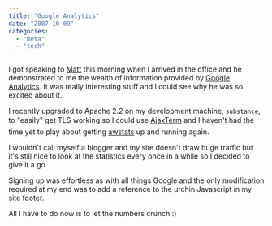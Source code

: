 ```yaml
---
title: "Google Analytics"
date: "2007-10-09"
categories: 
  - "meta"
  - "tech"
---
```


I got speaking to [Matt](http://blog.infurious.com/) this morning when I arrived in the office and he demonstrated to me the wealth of information provided by [Google Analytics](http://www.google.com/analytics/). It was really interesting stuff and I could see why he was so excited about it.

I recently upgraded to Apache 2.2 on my development machine, `substance`, to "easily" get TLS working so I could use [AjaxTerm](/2007/10/02/ajaxterm/) and I haven't had the time yet to play about getting [awstats](http://awstats.sourceforge.net/) up and running again.

I wouldn't call myself a blogger and my site doesn't draw huge traffic but it's still nice to look at the statistics every once in a while so I decided to give it a go.

Signing up was effortless as with all things Google and the only modification required at my end was to add a reference to the urchin Javascript in my site footer.

All I have to do now is to let the numbers crunch :)
